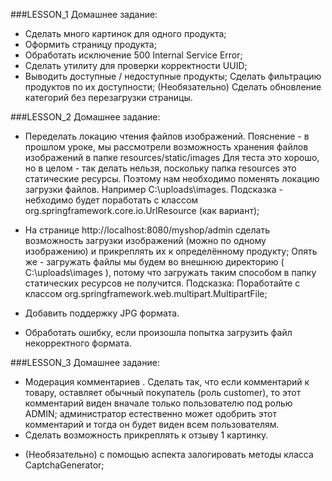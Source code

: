 ###LESSON_1 Домашнее задание:

  +  Сделать много картинок для одного продукта;
  + Оформить страницу продукта;
  +  Обработать исключение 500 Internal Service Error;
  + Сделать утилиту для проверки корректности UUID;
  +  Выводить доступные / недоступные продукты;
    Сделать фильтрацию продуктов по их доступности;
    (Необязательно) Сделать обновление категорий без перезагрузки страницы.

###LESSON_2 Домашнее задание:

+ Переделать локацию чтения файлов изображений. Пояснение - в прошлом уроке, мы рассмотрели возможность хранения файлов изображений в папке resources/static/images Для теста это хорошо, но в целом - так делать нельзя, поскольку папка resources это статические ресурсы. Поэтому нам необходимо поменять локацию загрузки файлов. Например C:\uploads\images. Подсказка - небходимо будет поработать с классом org.springframework.core.io.UrlResource (как вариант);

+ На странице http://localhost:8080/myshop/admin сделать возможность загрузки изображений (можно по одному изображению) и прикреплять их к определённому продукту; Опять же - загружать файлы мы будем во внешнюю директорию ( C:\uploads\images ), потому что загружать таким способом в папку статических ресурсов не получится. Подсказка: Поработайте с классом org.springframework.web.multipart.MultipartFile;

+ Добавить поддержку JPG формата.

+ Обработать ошибку, если произошла попытка загрузить файл некорректного формата.

###LESSON_3 Домашнее задание:

+ Модерация комментариев . Сделать так, что если комментарий к товару, оставляет обычный покупатель (роль customer), то этот комментарий виден вначале только пользователю под ролью ADMIN; администратор естественно может одобрить этот комментарий и тогда он будет виден всем пользователям.
+ Сделать возможность прикреплять к отзыву 1 картинку.
- (Необязательно) с помощью аспекта залогировать методы класса CaptchaGenerator;